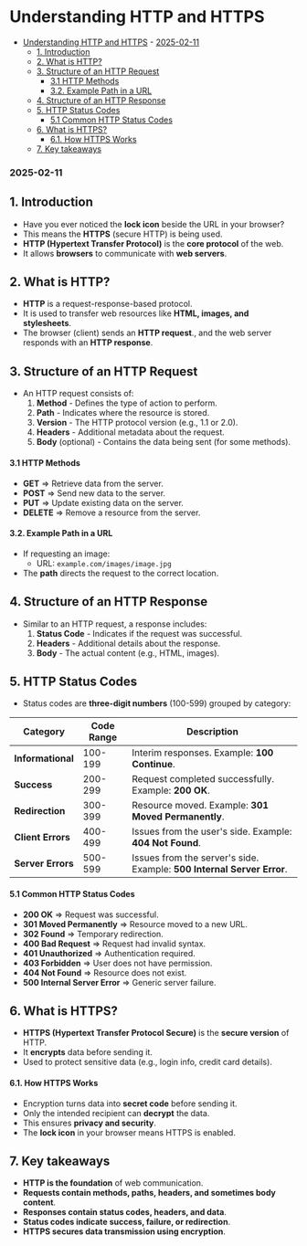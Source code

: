 # Understanding HTTP and HTTPS

<!--toc:start-->

- [Understanding HTTP and HTTPS](#understanding-http-and-https) - [2025-02-11](#2025-02-11)
  - [1. Introduction](#1-introduction)
  - [2. What is HTTP?](#2-what-is-http)
  - [3. Structure of an HTTP Request](#3-structure-of-an-http-request)
    - [3.1 HTTP Methods](#31-http-methods)
    - [3.2. Example Path in a URL](#32-example-path-in-a-url)
  - [4. Structure of an HTTP Response](#4-structure-of-an-http-response)
  - [5. HTTP Status Codes](#5-http-status-codes)
    - [5.1 Common HTTP Status Codes](#51-common-http-status-codes)
  - [6. What is HTTPS?](#6-what-is-https)
    - [6.1. How HTTPS Works](#61-how-https-works)
  - [7. Key takeaways](#7-key-takeaways)
  <!--toc:end-->

### 2025-02-11

## 1. Introduction

- Have you ever noticed the **lock icon** beside the URL in your browser?
- This means the **HTTPS** (secure HTTP) is being used.
- **HTTP (Hypertext Transfer Protocol)** is the **core protocol** of the web.
- It allows **browsers** to communicate with **web servers**.

## 2. What is HTTP?

- **HTTP** is a request-response-based protocol.
- It is used to transfer web resources like **HTML, images, and stylesheets**.
- The browser (client) sends an **HTTP request**., and the web server responds with an **HTTP response**.

## 3. Structure of an HTTP Request

- An HTTP request consists of:
  1.  **Method** - Defines the type of action to perform.
  2.  **Path** - Indicates where the resource is stored.
  3.  **Version** - The HTTP protocol version (e.g., 1.1 or 2.0).
  4.  **Headers** - Additional metadata about the request.
  5.  **Body** (optional) - Contains the data being sent (for some methods).

#### 3.1 HTTP Methods

- **GET** => Retrieve data from the server.
- **POST** => Send new data to the server.
- **PUT** => Update existing data on the server.
- **DELETE** => Remove a resource from the server.

#### 3.2. Example Path in a URL

- If requesting an image:
  - URL: `example.com/images/image.jpg`
- The **path** directs the request to the correct location.

## 4. Structure of an HTTP Response

- Similar to an HTTP request, a response includes:
  1.  **Status Code** - Indicates if the request was successful.
  2.  **Headers** - Additional details about the response.
  3.  **Body** - The actual content (e.g., HTML, images).

## 5. HTTP Status Codes

- Status codes are **three-digit numbers** (100-599) grouped by category:

| Category          | Code Range | Description                                                            |
| ----------------- | ---------- | ---------------------------------------------------------------------- |
| **Informational** | 100-199    | Interim responses. Example: **100 Continue**.                          |
| **Success**       | 200-299    | Request completed successfully. Example: **200 OK**.                   |
| **Redirection**   | 300-399    | Resource moved. Example: **301 Moved Permanently**.                    |
| **Client Errors** | 400-499    | Issues from the user's side. Example: **404 Not Found**.               |
| **Server Errors** | 500-599    | Issues from the server's side. Example: **500 Internal Server Error**. |

#### 5.1 Common HTTP Status Codes

- **200 OK** => Request was successful.
- **301 Moved Permanently** => Resource moved to a new URL.
- **302 Found** => Temporary redirection.
- **400 Bad Request** => Request had invalid syntax.
- **401 Unauthorized** => Authentication required.
- **403 Forbidden** => User does not have permission.
- **404 Not Found** => Resource does not exist.
- **500 Internal Server Error** => Generic server failure.

## 6. What is HTTPS?

- **HTTPS (Hypertext Transfer Protocol Secure)** is the **secure version** of HTTP.
- It **encrypts** data before sending it.
- Used to protect sensitive data (e.g., login info, credit card details).

#### 6.1. How HTTPS Works

- Encryption turns data into **secret code** before sending it.
- Only the intended recipient can **decrypt** the data.
- This ensures **privacy and security**.
- The **lock icon** in your browser means HTTPS is enabled.

## 7. Key takeaways

- **HTTP is the foundation** of web communication.
- **Requests contain methods, paths, headers, and sometimes body content**.
- **Responses contain status codes, headers, and data**.
- **Status codes indicate success, failure, or redirection**.
- **HTTPS secures data transmission using encryption**.
